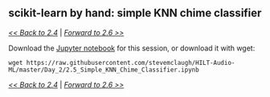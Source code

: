 ## scikit-learn by hand: simple KNN chime classifier

[*<< Back to 2.4*](2.4.md) \| [*Forward to 2.6 >>*](2.6.md)

Download the [Jupyter notebook](https://raw.githubusercontent.com/stevemclaugh/HILT-Audio-ML/master/Day_2/2.5_Simple_KNN_Chime_Classifier.ipynb) for this session, or download it with wget:

```
wget https://raw.githubusercontent.com/stevemclaugh/HILT-Audio-ML/master/Day_2/2.5_Simple_KNN_Chime_Classifier.ipynb
```

[*<< Back to 2.4*](2.4.md) \| [*Forward to 2.6 >>*](2.6.md)
